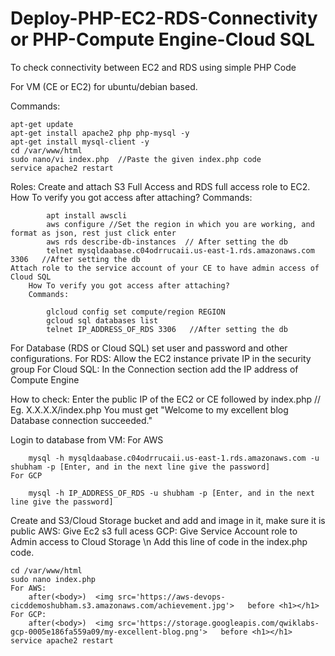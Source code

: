 # Deploy-PHP-EC2-RDS-Connectivity or PHP-Compute Engine-Cloud SQL
To check connectivity between EC2 and RDS using simple PHP Code

For VM (CE or EC2) for ubuntu/debian based.

Commands:

	apt-get update
	apt-get install apache2 php php-mysql -y
	apt-get install mysql-client -y
	cd /var/www/html
	sudo nano/vi index.php  //Paste the given index.php code
	service apache2 restart

Roles:
	Create and attach S3 Full Access and RDS full access role to EC2.
		How To verify you got access after attaching?
		Commands:

			apt install awscli
			aws configure //Set the region in which you are working, and format as json, rest just click enter
			aws rds describe-db-instances  // After setting the db
			telnet mysqldaabase.c04odrrucaii.us-east-1.rds.amazonaws.com 3306   //After setting the db
	Attach role to the service account of your CE to have admin access of Cloud SQL	
		How To verify you got access after attaching?
		Commands:

			glcloud config set compute/region REGION
			gcloud sql databases list
			telnet IP_ADDRESS_OF_RDS 3306   //After setting the db

For Database (RDS or Cloud SQL) set user and password and other configurations.
For RDS:
	Allow the EC2 instance private IP in the security group
For Cloud SQL:
	In the Connection section add the IP address of Compute Engine

How to check:
	Enter the public IP of the EC2 or CE followed by index.php // Eg. X.X.X.X/index.php
	You must get "Welcome to my excellent blog Database connection succeeded."

Login to database from VM:
	For AWS

		mysql -h mysqldaabase.c04odrrucaii.us-east-1.rds.amazonaws.com -u shubham -p [Enter, and in the next line give the password]
	For GCP

		mysql -h IP_ADDRESS_OF_RDS -u shubham -p [Enter, and in the next line give the password]


Create and S3/Cloud Storage bucket and add and image in it, make sure it is public
AWS: Give Ec2 s3 full acess
GCP: Give Service Account role to Admin access to Cloud Storage \n
Add this line of code in the index.php code.

	cd /var/www/html
	sudo nano index.php
	For AWS:
		after(<body>)  <img src='https://aws-devops-cicddemoshubham.s3.amazonaws.com/achievement.jpg'>   before <h1></h1>	
	For GCP:
		after(<body>)  <img src='https://storage.googleapis.com/qwiklabs-gcp-0005e186fa559a09/my-excellent-blog.png'>   before <h1></h1>
	service apache2 restart

 

